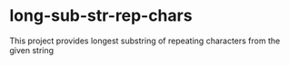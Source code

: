 # long-sub-str-rep-chars
This project provides longest substring of repeating characters from the given string
